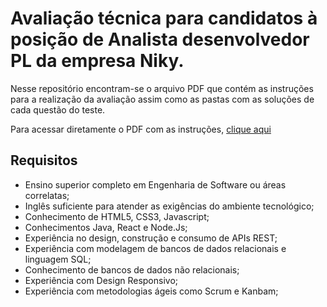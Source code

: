 # Avaliação técnica para candidatos à posição de Analista desenvolvedor PL da empresa Niky.

Nesse repositório encontram-se o arquivo PDF que contém as instruções para a realização da avaliação assim como as pastas com as soluções de cada questão do teste.

Para acessar diretamente o PDF com as instruções, [clique aqui](./Avalia%C3%A7%C3%A3o%20t%C3%A9cnica%20para%20candidatos%20%C3%A0%20posi%C3%A7%C3%A3o%20de%20Analista%20desenvolvedor%20PL.pdf)

## Requisitos

- Ensino superior completo em Engenharia de Software ou áreas correlatas;
- Inglês suficiente para atender as exigências do ambiente tecnológico;
- Conhecimento de HTML5, CSS3, Javascript;
- Conhecimentos Java, React e Node.Js;
- Experiência no design, construção e consumo de APIs REST;
- Experiência com modelagem de bancos de dados relacionais e linguagem SQL;
- Conhecimento de bancos de dados não relacionais;
- Experiência com Design Responsivo;
- Experiência com metodologias ágeis como Scrum e Kanbam;
